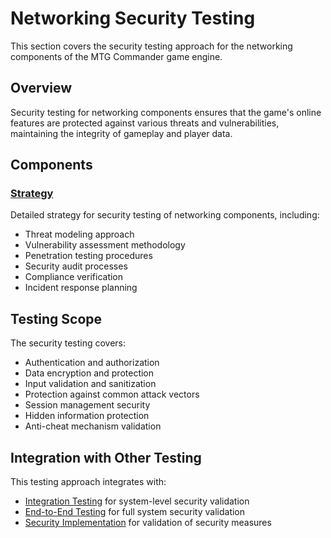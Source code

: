 # Networking Security Testing

This section covers the security testing approach for the networking components of the MTG Commander game engine.

## Overview

Security testing for networking components ensures that the game's online features are protected against various threats and vulnerabilities, maintaining the integrity of gameplay and player data.

## Components

### [Strategy](strategy.md)

Detailed strategy for security testing of networking components, including:
- Threat modeling approach
- Vulnerability assessment methodology
- Penetration testing procedures
- Security audit processes
- Compliance verification
- Incident response planning

## Testing Scope

The security testing covers:
- Authentication and authorization
- Data encryption and protection
- Input validation and sanitization
- Protection against common attack vectors
- Session management security
- Hidden information protection
- Anti-cheat mechanism validation

## Integration with Other Testing

This testing approach integrates with:
- [Integration Testing](../integration/index.md) for system-level security validation
- [End-to-End Testing](../../../testing/end_to_end_testing.md) for full system security validation
- [Security Implementation](../../security/index.md) for validation of security measures 